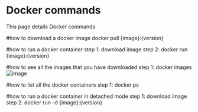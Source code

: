 # Docker commands 
This page details Docker commands

#how to download a docker image
docker pull {image}:{version}

#how to run a docker container
step 1: download image
step 2: docker run {image}:{version}


#how to see all the images that you have downloaded
step 1: docker images
![image](https://user-images.githubusercontent.com/126476257/230448748-326c288e-b658-4fb9-978b-a99410251d07.png)

#how to list all the docker containers
step 1: docker ps

#how to run a docker container in detached mode
step 1: download image
step 2: docker run -d {image}:{version}
